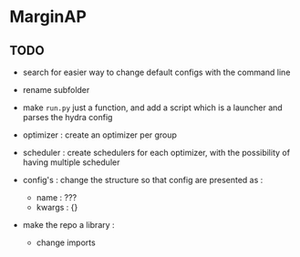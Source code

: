 # MarginAP



 ## TODO
 - search for easier way to change default configs with the command line
 - rename subfolder
 - make `run.py` just a function, and add a script which is a launcher and parses the hydra config
 - optimizer : create an optimizer per group
 - scheduler : create schedulers for each optimizer, with the possibility of having multiple scheduler
 - config's : change the structure so that config are presented as :
    - name : ???
    - kwargs : {}

- make the repo a library :
  - change imports
